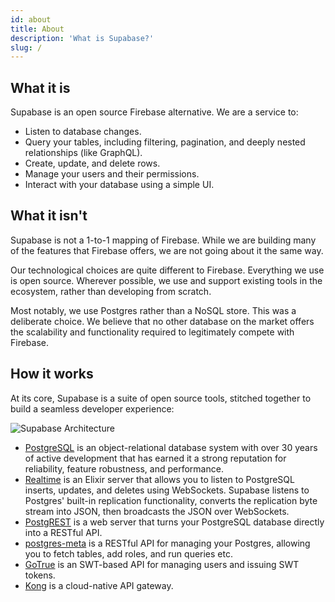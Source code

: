 ```yaml
---
id: about
title: About
description: 'What is Supabase?'
slug: /
---
```


## What it is

Supabase is an open source Firebase alternative. We are a service to:

- Listen to database changes.
- Query your tables, including filtering, pagination, and deeply nested relationships (like GraphQL).
- Create, update, and delete rows.
- Manage your users and their permissions.
- Interact with your database using a simple UI.

## What it isn't

Supabase is not a 1-to-1 mapping of Firebase. While we are building many of the features that Firebase offers, we are not going about it the same way.

Our technological choices are quite different to Firebase. Everything we use is open source. Wherever possible, we use and support existing tools in the ecosystem, rather than developing from scratch.

Most notably, we use Postgres rather than a NoSQL store. This was a deliberate choice. We believe that no other database on the market offers the scalability and functionality required to legitimately compete with Firebase.

## How it works

At its core, Supabase is a suite of open source tools, stitched together to build a seamless developer experience:

![Supabase Architecture](/img/supabase-architecture.png)

- [PostgreSQL](https://www.postgresql.org/) is an object-relational database system with over 30 years of active development that has earned it a strong reputation for reliability, feature robustness, and performance.
- [Realtime](https://github.com/supabase/realtime) is an Elixir server that allows you to listen to PostgreSQL inserts, updates, and deletes using WebSockets. Supabase listens to Postgres' built-in replication functionality, converts the replication byte stream into JSON, then broadcasts the JSON over WebSockets.
- [PostgREST](http://postgrest.org/) is a web server that turns your PostgreSQL database directly into a RESTful API.
- [postgres-meta](https://github.com/supabase/postgres-meta) is a RESTful API for managing your Postgres, allowing you to fetch tables, add roles, and run queries etc.
- [GoTrue](https://github.com/netlify/gotrue) is an SWT-based API for managing users and issuing SWT tokens.
- [Kong](https://github.com/Kong/kong) is a cloud-native API gateway.
